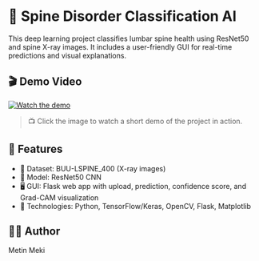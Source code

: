 # 🧠 Spine Disorder Classification AI

This deep learning project classifies lumbar spine health using ResNet50 and spine X-ray images. It includes a user-friendly GUI for real-time predictions and visual explanations.

## 🎬 Demo Video

[![Watch the demo](https://img.youtube.com/vi/tAqGr0LSp1s/0.jpg)](https://youtu.be/tAqGr0LSp1s)

> 📺 Click the image to watch a short demo of the project in action.

## 🔧 Features
- 📂 Dataset: BUU-LSPINE_400 (X-ray images)
- 🧠 Model: ResNet50 CNN
- 🖥️ GUI: Flask web app with upload, prediction, confidence score, and Grad-CAM visualization
- 🧪 Technologies: Python, TensorFlow/Keras, OpenCV, Flask, Matplotlib

## 👨‍💻 Author
Metin Meki

